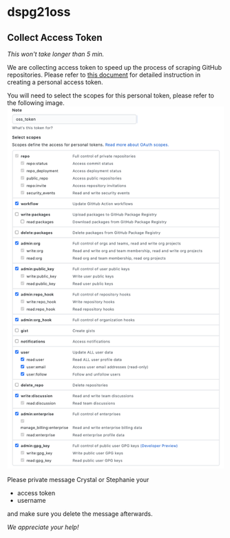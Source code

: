 # dspg21oss
## Collect Access Token 

*This won't take longer than 5 min.* 

We are collecting access token to speed up the process of scraping GitHub repositories. 
Please refer to [this document](https://docs.github.com/en/github/authenticating-to-github/keeping-your-account-and-data-secure/creating-a-personal-access-token) for detailed instruction in creating a personal access token. 

You will need to select the scopes for this personal token, please refer to the following image.
![plot](./output/oss_token_setup.png)

Please private message Crystal or Stephanie your 
- access token 
- username <br />

and make sure you delete the message afterwards. 

*We appreciate your help!* 
